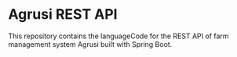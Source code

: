 # Agrusi REST API

This repository contains the languageCode for the REST API of farm management system Agrusi built with Spring Boot.
